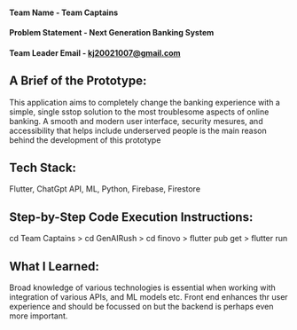 #### Team Name - Team Captains
#### Problem Statement - Next Generation Banking System
#### Team Leader Email - kj20021007@gmail.com

## A Brief of the Prototype:
This application aims to completely change the banking experience with a simple, single sstop solution to the most troublesome aspects of online banking. A smooth and modern user interface, security mesures, and accessibility that helps include underserved people is the main reason behind the development of this prototype   
## Tech Stack: 
   Flutter, ChatGpt API, ML, Python, Firebase, Firestore
   
## Step-by-Step Code Execution Instructions:
  cd Team Captains > cd GenAIRush > cd finovo > flutter pub get > flutter run
  
## What I Learned:
Broad knowledge of various technologies is essential when working with integration of various APIs, and ML models etc. Front end enhances thr user experience and should be focussed on but the backend is perhaps even more important.